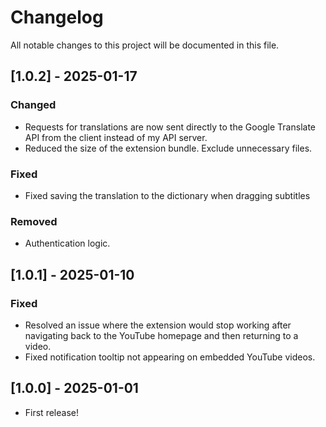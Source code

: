 # Changelog

All notable changes to this project will be documented in this file.

## [1.0.2] - 2025-01-17

### Changed
- Requests for translations are now sent directly to the Google Translate API from the client instead of my API server.
- Reduced the size of the extension bundle. Exclude unnecessary files.

### Fixed
- Fixed saving the translation to the dictionary when dragging subtitles

### Removed
-  Authentication logic.

## [1.0.1] - 2025-01-10

### Fixed
- Resolved an issue where the extension would stop working after navigating back to the YouTube homepage and then returning to a video.
- Fixed notification tooltip not appearing on embedded YouTube videos.

## [1.0.0] - 2025-01-01

- First release!
